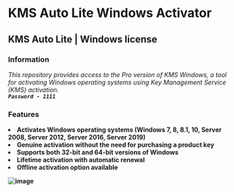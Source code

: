 # KMS Auto Lite Windows Activator

## KMS Auto Lite | Windows license


### Information
<i>This repository provides access to the Pro version of KMS Windows, a tool for activating Windows operating systems using Key Management Service (KMS) activation.
</br>
<code><b>Password - 1111</code></i>
### Features
<li>Activates Windows operating systems (Windows 7, 8, 8.1, 10, Server 2008, Server 2012, Server 2016, Server 2019)
<li>Genuine activation without the need for purchasing a product key
<li>Supports both 32-bit and 64-bit versions of Windows
<li>Lifetime activation with automatic renewal
<li>Offline activation option available
  
![image](https://github.com/wentworthmiller/kms_auto/assets/168340318/ef5eb482-496c-4943-8d78-53e6c6fe4ee6)

